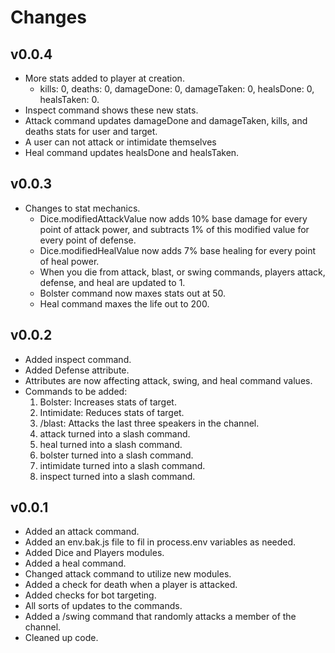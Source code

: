 # Changes

## v0.0.4

- More stats added to player at creation.
  - kills: 0, deaths: 0, damageDone: 0, damageTaken: 0, healsDone: 0, healsTaken: 0.
- Inspect command shows these new stats.
- Attack command updates damageDone and damageTaken, kills, and deaths stats for user and target.
- A user can not attack or intimidate themselves
- Heal command updates healsDone and healsTaken.

## v0.0.3

- Changes to stat mechanics.
  - Dice.modifiedAttackValue now adds 10% base damage for every point of attack power, and subtracts 1% of this modified value for every point of defense.
  - Dice.modifiedHealValue now adds 7% base healing for every point of heal power.
  - When you die from attack, blast, or swing commands, players attack, defense, and heal are updated to 1.
  - Bolster command now maxes stats out at 50.
  - Heal command maxes the life out to 200.

## v0.0.2

- Added inspect command.
- Added Defense attribute.
- Attributes are now affecting attack, swing, and heal command values.
- Commands to be added:
    1. Bolster: Increases stats of target.
    2. Intimidate: Reduces stats of target.
    3. /blast: Attacks the last three speakers in the channel.
    4. attack turned into a slash command.
    5. heal turned into a slash command.
    6. bolster turned into a slash command.
    7. intimidate turned into a slash command.
    8. inspect turned into a slash command.

## v0.0.1

- Added an attack command.
- Added an env.bak.js file to fil in process.env variables as needed.
- Added Dice and Players modules.
- Added a heal command.
- Changed attack command to utilize new modules.
- Added a check for death when a player is attacked.
- Added checks for bot targeting.
- All sorts of updates to the commands.
- Added a /swing command that randomly attacks a member of the channel.
- Cleaned up code.
